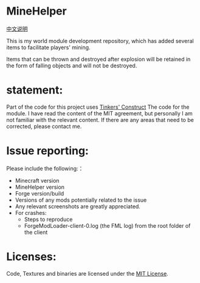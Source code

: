MineHelper
=======
[中文说明](./README_zh.md)

This is my world module development repository, which has added several items to facilitate players' mining.

Items that can be thrown and destroyed after explosion will be retained in the form of falling objects and will not be destroyed.

statement:
=======

Part of the code for this project uses [Tinkers' Construct](https://github.com/slimeknights/tinkersconstruct) The code for the module. I have read the content of the MIT agreement, but personally I am not familiar with the relevant content. If there are any areas that need to be corrected, please contact me.

Issue reporting:
============
Please include the following:：
- Minecraft version
- MineHelper version
- Forge version/build
- Versions of any mods potentially related to the issue
- Any relevant screenshots are greatly appreciated.
- For crashes:
   - Steps to reproduce
   - ForgeModLoader-client-0.log (the FML log) from the root folder of the client

Licenses:
==========
Code, Textures and binaries are licensed under the [MIT License](https://www.tldrlegal.com/license/mit-license).
